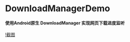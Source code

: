 # DownloadManagerDemo

#### 使用Android原生 DownloadManager 实现网页下载进度监听

[!截图](https://raw.githubusercontent.com/Markcz/DownloadManagerDemo/master/art.gif)
